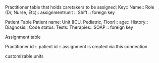Practitioner table that holds caretakers to be assigned;
Key:: Name:: Role (Dr, Nurse, Etc):: assignment/unit :: Shift :: foreign key

Patient Table
Patient name: Unit (ICU, Pediatric, Floor):: age:: History:: Diagnosis:: Code status: Tests: Therapies:: SOAP :: foreign key

Assignment table

Practitioner id :: patient id :: assignment is created via this connection

customizable units